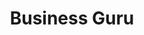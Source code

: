 ---
title: Business Guru
description: Interviews with business gurus, selections of business books and statements by world-famous experts, CEOs of the largest companies and best-selling authors.
---